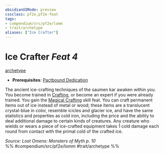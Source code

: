 ```yaml
---
obsidianUIMode: preview
cssclass: pf2e,pf2e-feat
tags:
- compendium/src/pf2e/lomm
- trait/archetype
aliases: ["Ice Crafter"]
---
```

# Ice Crafter  *Feat 4*  
[archetype](rules/traits/archetype.md "Archetype Feat Trait")  

- **Prerequisites**: [Pactbound Dedication](compendium/feats/pactbound-dedication-lomm.md)

The ancient ice-crafting techniques of the saumen kar awaken within you. You become trained in [Crafting](compendium/skills.md#Crafting), or become an expert if you were already trained. You gain the [Magical Crafting](compendium/feats/magical-crafting.md) skill feat. You can craft permanent items out of ice instead of metal or wood; these items are a translucent crystal-blue in color, resemble icicles and glacier ice, and have the same statistics and properties as cold iron, including the price and the ability to deal additional damage to certain kinds of creatures. Any creature who wields or wears a piece of ice-crafted equipment takes 1 cold damage each round from contact with the primal cold of the crafted ice.

*Source: Lost Omens: Monsters of Myth p. 10*  
%% #compendium/src/pf2e/lomm #trait/archetype %%